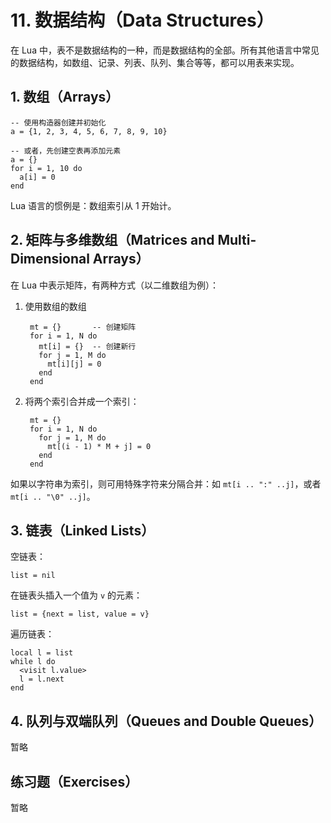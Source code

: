 # 11. 数据结构（Data Structures）

在 Lua 中，表不是数据结构的一种，而是数据结构的全部。所有其他语言中常见的数据结构，如数组、记录、列表、队列、集合等等，都可以用表来实现。


## 1. 数组（Arrays）

    -- 使用构造器创建并初始化
    a = {1, 2, 3, 4, 5, 6, 7, 8, 9, 10}

    -- 或者，先创建空表再添加元素
    a = {}
    for i = 1, 10 do
      a[i] = 0
    end

Lua 语言的惯例是：数组索引从 1 开始计。


## 2. 矩阵与多维数组（Matrices and Multi-Dimensional Arrays）

在 Lua 中表示矩阵，有两种方式（以二维数组为例）：

1. 使用数组的数组

        mt = {}       -- 创建矩阵
        for i = 1, N do
          mt[i] = {}  -- 创建新行
          for j = 1, M do
            mt[i][j] = 0
          end
        end

2. 将两个索引合并成一个索引：

        mt = {}
        for i = 1, N do
          for j = 1, M do
            mt[(i - 1) * M + j] = 0
          end
        end

如果以字符串为索引，则可用特殊字符来分隔合并：如 `mt[i .. ":" ..j]`，或者 `mt[i .. "\0" ..j]`。


## 3. 链表（Linked Lists）

空链表：

    list = nil

在链表头插入一个值为 `v` 的元素：

    list = {next = list, value = v}

遍历链表：

    local l = list
    while l do
      <visit l.value>
      l = l.next
    end


## 4. 队列与双端队列（Queues and Double Queues）

暂略


## 练习题（Exercises）

暂略
